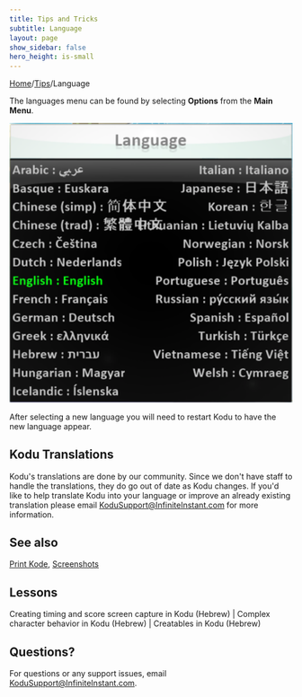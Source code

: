 ```yaml
---
title: Tips and Tricks
subtitle: Language
layout: page
show_sidebar: false
hero_height: is-small
---
```


[Home](..)/[Tips](.)/Language

The languages menu can be found by selecting **Options** from the **Main Menu**.

![Language](language.png)

After selecting a new language you will need to restart Kodu to have the new language appear. 

## Kodu Translations
Kodu's translations are done by our community. Since we don't have staff to handle the translations, they do go out of date as Kodu changes.  If you'd like to help translate Kodu into your language or improve an already existing translation please email <KoduSupport@InfiniteInstant.com> for more information.

## See also
[Print Kode](print_kode), [Screenshots](screenshot) 

## Lessons
Creating timing and score screen capture in Kodu (Hebrew) |  Complex character behavior in Kodu (Hebrew) |  Creatables in Kodu (Hebrew)   

## Questions?
For questions or any support issues, email <KoduSupport@InfiniteInstant.com>.
 

 

   

